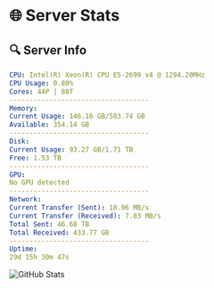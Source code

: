 # 🌐 Server Stats
## 🔍 Server Info
```yaml
CPU: Intel(R) Xeon(R) CPU E5-2699 v4 @ 1294.20MHz
CPU Usage: 0.80%
Cores: 44P | 88T
-----------------------------------
Memory:
Current Usage: 146.16 GB/503.74 GB
Available: 354.14 GB
-----------------------------------
Disk:
Current Usage: 93.27 GB/1.71 TB
Free: 1.53 TB
-----------------------------------
GPU:
No GPU detected
-----------------------------------
Network:
Current Transfer (Sent): 18.96 MB/s
Current Transfer (Received): 7.03 MB/s
Total Sent: 46.68 TB
Total Received: 433.77 GB
-----------------------------------
Uptime:
29d 15h 30m 47s
```
![GitHub Stats](https://img.shields.io/badge/Updated-2025-04-06_12:53:36-blue)